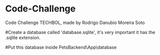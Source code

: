 # Code-Challenge
Code Challenge TECHBOL, made by Rodrigo Danubio Moreira Soto

#Create a database called 'database.sqlite', it's very important it has the .sqlite extension. 

#Put this database inside PetsBackend\App\database
